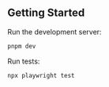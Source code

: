 ## Getting Started

Run the development server:

```bash
pnpm dev
```

Run tests:

```bash
npx playwright test
```
